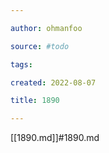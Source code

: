 ```yaml
---

author: ohmanfoo

source: #todo

tags: 

created: 2022-08-07

title: 1890

---
```

[[1890.md]]#1890.md